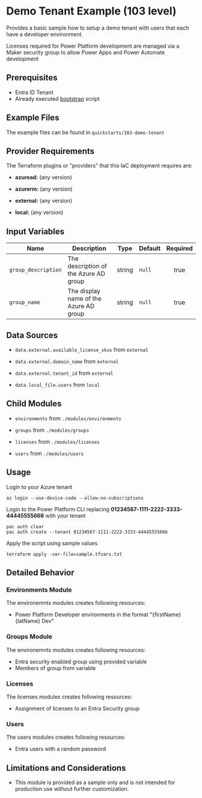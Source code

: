 <!-- This document is auto-generated. Do not edit directly. Make changes to README.md.tmpl instead. -->
# Demo Tenant Example (103 level)

Provides a basic sample how to setup a demo tenant with users that each have a developer environment.

Licenses required for Power Platform development are managed via a Maker security group to allow Power Apps and Power Automate development

## Prerequisites

- Entra ID Tenant
- Already executed [bootstrap](../../bootstrap/README.md) script

## Example Files

The example files can be found in `quickstarts/103-demo-tenant`

## Provider Requirements

The Terraform plugins or "providers" that this IaC deployment requires are:

- **azuread:** (any version)

- **azurerm:** (any version)

- **external:** (any version)

- **local:** (any version)

## Input Variables

| Name | Description | Type | Default | Required |
|------|-------------|------|---------|:--------:|
| `group_description` | The description of the Azure AD group | string | `null` | true |
| `group_name` | The display name of the Azure AD group | string | `null` | true |

## Data Sources

- `data.external.available_license_skus` from `external`

- `data.external.domain_name` from `external`

- `data.external.tenant_id` from `external`

- `data.local_file.users` from `local`

## Child Modules

- `environments` from `./modules/environments`

- `groups` from `./modules/groups`

- `licenses` from `./modules/licenses`

- `users` from `./modules/users`

## Usage

Login to your Azure tenant

```
az login --use-device-code --allow-no-subscriptions
```

Login to the Power Platform CLI replacing **01234567-1111-2222-3333-44445555666** with your tenant

```
pac auth clear
pac auth create --tenant 01234567-1111-2222-3333-44445555666
```

Apply the script using sample values

```
terraform apply -var-file=sample.tfvars.txt
```

## Detailed Behavior

### Environments Module

The environemnts modules creates following resources:

- Power Platform Developer environments in the format "{firstName} {latName} Dev"

### Groups Module

The environemnts modules creates following resources:

- Entra security enabled group using provided variable
- Members of group from variable

### Licenses

The licenses modules creates following resources:

- Assignment of licenses to an Entra Security group

### Users

The users modules creates following resources:

- Entra users with a random password

## Limitations and Considerations

- This module is provided as a sample only and is not intended for production use without further customization.